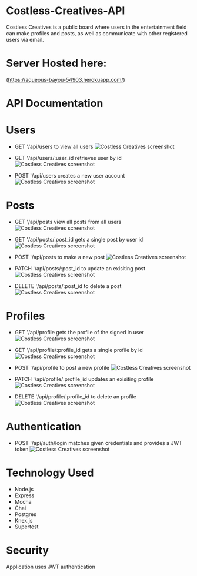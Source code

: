 # **Costless-Creatives-API**

Costless Creatives is a public board where users in the entertainment field can make profiles and posts, as well as communicate with other registered users via email. 

# Server Hosted here:

(https://aqueous-bayou-54903.herokuapp.com/)

# API Documentation

# Users

* GET '/api/users to view all users
![Costless Creatives screenshot](/src/images/getallusers.png)

* GET '/api/users/:user_id retrieves user by id
![Costless Creatives screenshot](/src/images/getuserbyid.png)

* POST '/api/users creates a new user account
![Costless Creatives screenshot](/src/images/postnewuser.png)

# Posts

* GET '/api/posts view all posts from all users
![Costless Creatives screenshot](/src/images/getposts.png)

* GET '/api/posts/:post_id gets a single post by user id
![Costless Creatives screenshot](/src/images/getpostsbyid.png)

* POST '/api/posts to make a new post
![Costless Creatives screenshot](/src/images/newpost.png)

* PATCH '/api/posts/:post_id to update an exisiting post
![Costless Creatives screenshot](/src/images/updatepost.png)

* DELETE '/api/posts/:post_id to delete a post
![Costless Creatives screenshot](/src/images/deletepost.png)

# Profiles

* GET '/api/profile gets the profile of the signed in user
![Costless Creatives screenshot](/src/images/getprofilebyuser.png)

* GET '/api/profile/:profile_id gets a single profile by id
![Costless Creatives screenshot](/src/images/getprofilebyid.png)

* POST '/api/profile to post a new profile
![Costless Creatives screenshot](/src/images/postprofile.png)

* PATCH '/api/profile/:profile_id updates an exisiting profile
![Costless Creatives screenshot](/src/images/updatepost.png)

* DELETE '/api/profile/:profile_id to delete an profile
![Costless Creatives screenshot](/src/images/deletepost.png)

# Authentication

* POST '/api/auth/login matches given credentials and provides a JWT token
![Costless Creatives screenshot](/src/images/postauthlogin.png)


# Technology Used 

* Node.js
* Express
* Mocha
* Chai
* Postgres
* Knex.js
* Supertest

# Security 

Application uses JWT authentication
